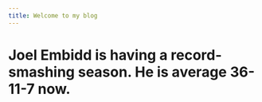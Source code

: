 ```yaml
---
title: Welcome to my blog
---
```


# Joel Embidd is having a record-smashing season. He is average 36-11-7 now. 
